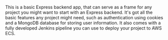 This is a basic Express backend app, that can serve as a frame for any project you might want to start with an Express backend.
It's got all the basic features any project might need, such as authentication using cookies and a MongoDB database for storing user information.
It also comes with a fully developed Jenkins pipeline you can use to deploy your project to AWS ECS.
